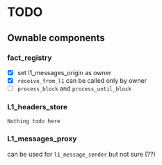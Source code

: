 # TODO 

## Ownable components

### fact_registry

- [x] set l1_messages_origin as owner
- [x] `receive_from_l1` can be called only by owner
- [ ] `process_block` and `process_until_block`

### L1_headers_store

    Nothing todo here

### L1_messages_proxy

can be used for `l1_message_sender` but not sure (??)